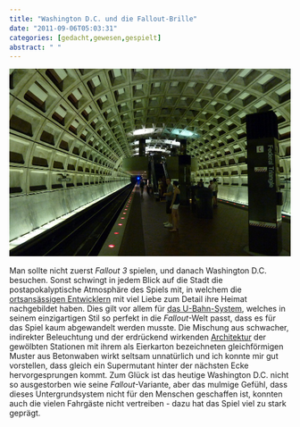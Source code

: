 ```yaml
---
title: "Washington D.C. und die Fallout-Brille"
date: "2011-09-06T05:03:31"
categories: [gedacht,gewesen,gespielt]
abstract: " "
---
```


![Washington D.C. Metro Station](washington_metro.jpg)

Man sollte nicht zuerst *Fallout 3* spielen, und danach Washington D.C. besuchen. Sonst schwingt in jedem Blick auf die Stadt die postapokalyptische Atmosphäre des Spiels mit, in welchem die [ortsansässigen Entwicklern](http://bitmob.com/articles/i-live-in-fallout-3) mit viel Liebe zum Detail ihre Heimat nachgebildet haben. Dies gilt vor allem für [das U-Bahn-System](http://multiplayerblog.mtv.com/2008/10/30/fallout-3-map-vs-reality/), welches in seinem einzigartigen Stil so perfekt in die *Fallout*-Welt passt, dass es für das Spiel kaum abgewandelt werden musste. Die Mischung aus schwacher, indirekter Beleuchtung und der erdrückend wirkenden [Architektur](http://www.thecoolist.com/washington-metro-the-most-iconic-subway-in-the-us/) der gewölbten Stationen mit ihrem als Eierkarton bezeichneten gleichförmigen Muster aus Betonwaben wirkt seltsam unnatürlich und ich konnte mir gut vorstellen, dass gleich ein Supermutant hinter der nächsten Ecke hervorgesprungen kommt. Zum Glück ist das heutige Washington D.C. nicht so ausgestorben wie seine *Fallout*-Variante, aber das mulmige Gefühl, dass dieses Untergrundsystem nicht für den Menschen geschaffen ist, konnten auch die vielen Fahrgäste nicht vertreiben - dazu hat das Spiel viel zu stark geprägt.
